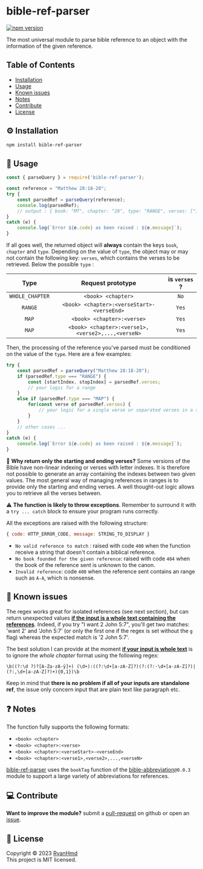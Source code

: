 # bible-ref-parser

[![npm version](https://badge.fury.io/js/bible-ref-parser.svg)](https://www.npmjs.com/package/bible-ref-parser)

The most universal module to parse bible reference to an object with the information of the given reference.

## Table of Contents
* [Installation](#installation)
* [Usage](#usage)
* [Known issues](#issues)
* [Notes](#Notes)
* [Contribute](#contribute)
* [License](#license)


<a name="installation"></a>
## ⚙️ Installation

```bash
npm install bible-ref-parser
```

<a name="usage"></a>
## 📑 Usage

```js
const { parseQuery } = require('bible-ref-parser');

const reference = "Matthew 28:18-20";
try {
    const parsedRef = parseQuery(reference);
    console.log(parsedRef);
    // output : { book: "MT", chapter: "28", type: "RANGE", verses: ["18", "20"] }
}
catch (e) {
    console.log(`Error ${e.code} as been raised : ${e.message}`);
}
```

If all goes well, the returned object will **always** contain the keys `book`, `chapter` and `type`. Depending on the value of `type`, the object may or may not contain the following key: `verses`, which contains the verses to be retrieved. Below the possible `type` :

|        Type       |                 Request prototype                 | is `verses` ? |
|:-----------------:|:-------------------------------------------------:|:-------------:|
|  `WHOLE_CHAPTER`  | `<book> <chapter>`                                |      `No`     |
|      `RANGE`      | `<book> <chapter>:<verseStart>-<verseEnd>`        |      `Yes`    |
|       `MAP`       | `<book> <chapter>:<verse>`                        |      `Yes`    |
|       `MAP`       | `<book> <chapter>:<verse1>,<verse2>,...,<verseN>` |      `Yes`    |

Then, the processing of the reference you've parsed must be conditioned on the value of the `type`. Here are a few examples:

```js
try {
    const parsedRef = parseQuery("Matthew 28:18-20");
    if (parsedRef.type === "RANGE") {
        const [startIndex, stopIndex] = parsedRef.verses;
        // your logic for a range
    }
    else if (parsedRef.type === "MAP") {
        for(const verse of parsedRef.verses) {
            // your logic for a single verse or separated verses in a same chapter
        }
    }
    // other cases ...
}
catch (e) {
    console.log(`Error ${e.code} as been raised : ${e.message}`);
}
```

🤔 **Why return only the starting and ending verses?** Some versions of the Bible have non-linear indexing or verses with letter indexes. It is therefore not possible to generate an array containing the indexes between two given values. The most general way of managing references in ranges is to provide only the starting and ending verses. A well thought-out logic allows you to retrieve all the verses between.

⚠️ **The function is likely to throw exceptions**.
Remember to surround it with a `try ... catch` block to ensure your program runs correctly.

All the exceptions are raised with the following structure:

```js
{ code: HTTP_ERROR_CODE, message: STRING_TO_DISPLAY }
```

- `No valid reference to match` : raised with code `400` when the function receive a string that doesn't contain a biblical reference.
- `No book founded for the given reference`: raised with code `404` when the book of the reference sent is unknown to the canon.
- `Invalid reference`: code `400` when the reference sent contains an range such as `A-A`, which is nonsense.

<a name="issues"></a>
## 🛑 Known issues

The regex works great for isolated references (see next section), but can return unexpected values <u>**if the input is a whole text containing the references**</u>. Indeed, if you try "I want 2 John 5:7", you'll get two matches: 'want 2' and 'John 5:7' (or only the first one if the regex is set without the `g` flag) whereas the expected match is '2 John 5:7'.

The best solution I can provide at the moment <u>**if your input is whole text**</u> is to ignore the *whole chapter* format using the following regex:

```
\b((?:\d ?)?[A-Za-zÀ-ÿ]+) (\d+):((?:\d+[a-zA-Z]?)(?:(?:-\d+[a-zA-Z]?)|(?:,\d+[a-zA-Z]?)+){0,1})\b
```

Keep in mind that **there is no problem if all of your inputs are standalone ref**, the issue only concern input that are plain text like paragraph etc.

<a name="notes"></a>
## ❓ Notes

The function fully supports the following formats:
- `<book> <chapter>`
- `<book> <chapter>:<verse>`
- `<book> <chapter>:<verseStart>-<verseEnd>`
- `<book> <chapter>:<verse1>,<verse2>,...,<verseN>`

[bible-ref-parser](https://www.npmjs.com/package/bible-ref-parser) uses the `bookTag` function of the [bible-abbreviation](https://www.npmjs.com/package/bible-abbreviation/v/0.0.3)`@0.0.3` module to support a large variety of abbreviations for references.

<a name="contribute"></a>
## 💻 Contribute

**Want to improve the module?** submit a [pull-request](https://github.com/ryan-hmd/bible-ref-parser/pulls) on github or open an [issue](https://github.com/ryan-hmd/bible-ref-parser/issues).

<a name="license"></a>
## 📜 License

Copyright © 2023 [RyanHmd](https://github.com/ryan-hmd)
<br>
This project is MIT licensed.
